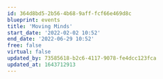 ```yaml
---
id: 364d8bd5-2b56-4b68-9aff-fcf66e469d8c
blueprint: events
title: 'Moving Minds'
start_date: '2022-02-02 10:52'
end_date: '2022-06-29 10:52'
free: false
virtual: false
updated_by: 73585618-b2c6-4117-9078-fe4dcc123fca
updated_at: 1643712913
---
```

